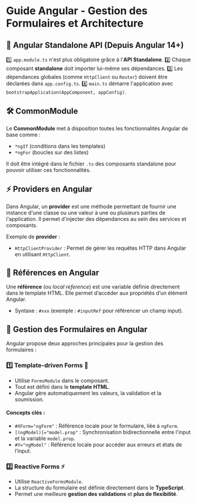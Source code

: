 # Guide Angular - Gestion des Formulaires et Architecture

## 📌 Angular Standalone API (Depuis Angular 14+)
1️⃣ `app.module.ts` n'est plus obligatoire grâce à l'**API Standalone**.
2️⃣ Chaque composant **standalone** doit importer lui-même ses dépendances.
3️⃣ Les dépendances globales (comme `HttpClient` ou `Router`) doivent être déclarées dans `app.config.ts`.
4️⃣ `main.ts` démarre l'application avec `bootstrapApplication(AppComponent, appConfig)`.

## 🛠 CommonModule
Le **CommonModule** met à disposition toutes les fonctionnalités Angular de base comme :
- `*ngIf` (conditions dans les templates)
- `*ngFor` (boucles sur des listes)

Il doit être intégré dans le fichier `.ts` des composants standalone pour pouvoir utiliser ces fonctionnalités.

## ⚡ Providers en Angular
Dans Angular, un **provider** est une méthode permettant de fournir une instance d'une classe ou une valeur à une ou plusieurs parties de l'application. Il permet d'injecter des dépendances au sein des services et composants.

Exemple de **provider** :
- `HttpClientProvider` : Permet de gérer les requêtes HTTP dans Angular en utilisant `HttpClient`.

## 🔗 Références en Angular
Une **référence** (ou *local reference*) est une variable définie directement dans le template HTML. Elle permet d’accéder aux propriétés d’un élément Angular.
- Syntaxe : `#xxx` (exemple : `#inputRef` pour référencer un champ input).

## 📝 Gestion des Formulaires en Angular
Angular propose deux approches principales pour la gestion des formulaires :

### 1️⃣ Template-driven Forms 📄
- Utilise `FormsModule` dans le composant.
- Tout est défini dans le **template HTML**.
- Angular gère automatiquement les valeurs, la validation et la soumission.

#### Concepts clés :
- `#XForm="ngForm"` : Référence locale pour le formulaire, liée à `ngForm`.
- `[(ngModel)]="model.prop"` : Synchronisation bidirectionnelle entre l'input et la variable `model.prop`.
- `#Y="ngModel"` : Référence locale pour accéder aux erreurs et états de l’input.

### 2️⃣ Reactive Forms ⚡
- Utilise `ReactiveFormsModule`.
- La structure du formulaire est définie directement dans le **TypeScript**.
- Permet une meilleure **gestion des validations** et **plus de flexibilité**.


